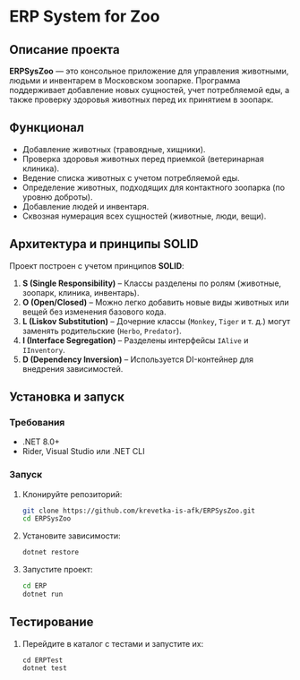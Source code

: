 # ERP System for Zoo

## Описание проекта
**ERPSysZoo** — это консольное приложение для управления животными, людьми и инвентарем в Московском зоопарке. Программа поддерживает добавление новых сущностей, учет потребляемой еды, а также проверку здоровья животных перед их принятием в зоопарк.

## Функционал
- Добавление животных (травоядные, хищники).
- Проверка здоровья животных перед приемкой (ветеринарная клиника).
- Ведение списка животных с учетом потребляемой еды.
- Определение животных, подходящих для контактного зоопарка (по уровню доброты).
- Добавление людей и инвентаря.
- Сквозная нумерация всех сущностей (животные, люди, вещи).

## Архитектура и принципы SOLID
Проект построен с учетом принципов **SOLID**:

1. **S (Single Responsibility)** – Классы разделены по ролям (животные, зоопарк, клиника, инвентарь).
2. **O (Open/Closed)** – Можно легко добавить новые виды животных или вещей без изменения базового кода.
3. **L (Liskov Substitution)** – Дочерние классы (`Monkey`, `Tiger` и т. д.) могут заменять родительские (`Herbo`, `Predator`).
4. **I (Interface Segregation)** – Разделены интерфейсы `IAlive` и `IInventory`.
5. **D (Dependency Inversion)** – Используется DI-контейнер для внедрения зависимостей.

## Установка и запуск

### Требования
- .NET 8.0+
- Rider, Visual Studio или .NET CLI

### Запуск
1. Клонируйте репозиторий:
   ```sh
   git clone https://github.com/krevetka-is-afk/ERPSysZoo.git
   cd ERPSysZoo
   ```
2. Установите зависимости:
   ```sh
   dotnet restore
   ```
3. Запустите проект:
   ```sh
   cd ERP
   dotnet run
   ```

## Тестирование
1. Перейдите в каталог с тестами и запустите их:
   ```
   cd ERPTest
   dotnet test
   ```
